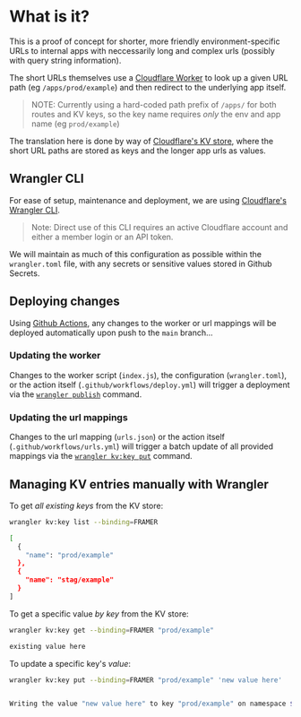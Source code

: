 # What is it?

This is a proof of concept for shorter, more friendly environment-specific URLs to internal apps with neccessarily long and complex urls (possibly with query string information).

The short URLs themselves use a [Cloudflare Worker](https://developers.cloudflare.com/workers/) to look up a given URL path (eg `/apps/prod/example`) and then redirect to the underlying app itself.

> NOTE: Currently using a hard-coded path prefix of `/apps/` for both routes and KV keys, so the key name requires _only_ the env and app name (eg `prod/example`)

The translation here is done by way of [Cloudflare's KV store](https://developers.cloudflare.com/workers/learning/how-kv-works/), where the short URL paths are stored as keys and the longer app urls as values.

## Wrangler CLI

For ease of setup, maintenance and deployment, we are using [Cloudflare's Wrangler CLI](https://developers.cloudflare.com/workers/wrangler/get-started/).

> Note: Direct use of this CLI requires an active Cloudflare account and either a member login or an API token.

We will maintain as much of this configuration as possible within the `wrangler.toml` file, with any secrets or sensitive values stored in Github Secrets.

## Deploying changes

Using [Github Actions](https://docs.github.com/en/actions), any changes to the worker or url mappings will be deployed automatically upon push to the `main` branch...

### Updating the worker

Changes to the worker script (`index.js`), the configuration (`wrangler.toml`), or the action itself (`.github/workflows/deploy.yml`) will trigger a deployment via the [`wrangler publish`](https://developers.cloudflare.com/workers/wrangler/commands/#publish) command.

### Updating the url mappings

Changes to the url mapping (`urls.json`) or the action itself (`.github/workflows/urls.yml`) will trigger a batch update of all provided mappings via the [`wrangler kv:key put`](https://developers.cloudflare.com/workers/wrangler/commands/#put) command.

## Managing KV entries manually with Wrangler

To get _all existing keys_ from the KV store:

```bash
wrangler kv:key list --binding=FRAMER

[
  {
    "name": "prod/example"
  },
  {
    "name": "stag/example"
  }
]
```

To get a specific value _by key_ from the KV store:
```bash
wrangler kv:key get --binding=FRAMER "prod/example"

existing value here
```

To update a specific key's _value_:

```bash
wrangler kv:key put --binding=FRAMER "prod/example" 'new value here'


Writing the value "new value here" to key "prod/example" on namespace $NAMESPACEID.
```
